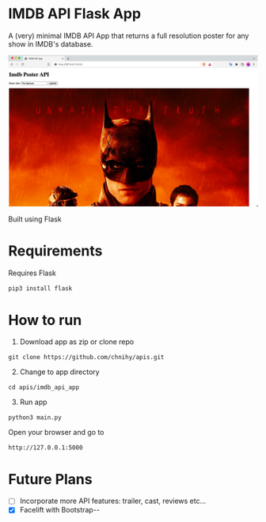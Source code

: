 # IMDB API Flask App

A (very) minimal IMDB API App that returns a full resolution poster for any show in IMDB's database.  

<img src="/static/preview.png" alt="preview">

Built using Flask

# Requirements
Requires Flask
```bash
pip3 install flask
```	

# How to run
1. Download app as zip or clone repo
```
git clone https://github.com/chnihy/apis.git
```

2. Change to app directory
```
cd apis/imdb_api_app
```

3. Run app
```
python3 main.py
```

Open your browser and go to
```
http://127.0.0.1:5000
```

# Future Plans
- [ ] Incorporate more API features: trailer, cast, reviews etc...
- [x] Facelift with Bootstrap--
